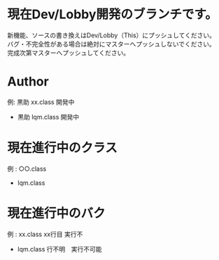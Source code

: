 # 現在Dev/Lobby開発のブランチです。
新機能、ソースの書き換えはDev/Lobby（This）にプッシュしてください。  
バグ・不完全性がある場合は絶対にマスターへプッシュしないでください。  
完成次第マスターへプッシュしてください。  

# Author
例: 黒助 xx.class 開発中  
* 黒助 lqm.class 開発中

# 現在進行中のクラス
例 : ○○.class  
* lqm.class

# 現在進行中のバク
例 : xx.class xx行目 実行不  
* lqm.class 行不明　実行不可能

